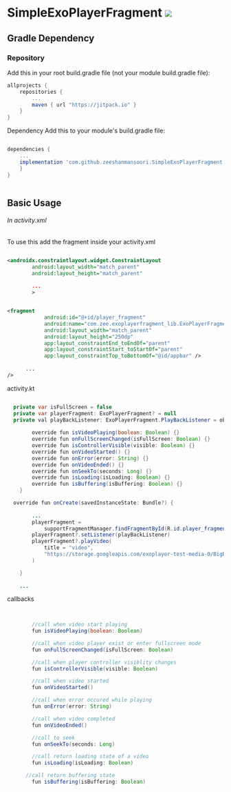 # SimpleExoPlayerFragment [![](https://jitpack.io/v/zeeshanmansoori/SimpleExoPlayerFragment.svg)](https://jitpack.io/#zeeshanmansoori/SimpleExoPlayerFragment)


## Gradle Dependency
### Repository
Add this in your root build.gradle file (not your module build.gradle file):

```gradle
allprojects {
	repositories {
		...
		maven { url "https://jitpack.io" }
	}
}

```

Dependency
Add this to your module's build.gradle file:
```gradle

dependencies {
	...
	implementation 'com.github.zeeshanmansoori.SimpleExoPlayerFragment:ExoPlayerFragment-Lib:latest_version' 
	}
}
 
```
## Basic Usage
###### In activity.xml
To use this add the fragment inside your activity.xml

```xml

<androidx.constraintlayout.widget.ConstraintLayout
        android:layout_width="match_parent"
        android:layout_height="match_parent"
        
        ...                                         
        >


<fragment
            android:id="@+id/player_fragment"
            android:name="com.zee.exoplayerfragment_lib.ExoPlayerFragment"
            android:layout_width="match_parent"
            android:layout_height="250dp"
            app:layout_constraintEnd_toEndOf="parent"
            app:layout_constraintStart_toStartOf="parent"
            app:layout_constraintTop_toBottomOf="@id/appbar" />
  
      ...
/>
```

activity.kt
``` java 

  private var isFullScreen = false
  private var playerFragment: ExoPlayerFragment? = null
  private val playBackListener: ExoPlayerFragment.PlayBackListener = object : ExoPlayerFragment.PlayBackListener {
        
        override fun isVideoPlaying(boolean: Boolean) {}
        override fun onFullScreenChanged(isFullScreen: Boolean) {}
        override fun isControllerVisible(visible: Boolean) {}
        override fun onVideoStarted() {}
        override fun onError(error: String) {}
        override fun onVideoEnded() {}
        override fun onSeekTo(seconds: Long) {}
        override fun isLoading(isLoading: Boolean) {}
        override fun isBuffering(isBuffering: Boolean) {}
    }

  override fun onCreate(savedInstanceState: Bundle?) {
        
        ...
        playerFragment =
            supportFragmentManager.findFragmentById(R.id.player_fragment) as ExoPlayerFragment
        playerFragment?.setListener(playBackListener)
        playerFragment?.playVideo(
            title = "video",
            "https://storage.googleapis.com/exoplayer-test-media-0/BigBuckBunny_320x180.mp4".toUri()
        )

    }
    
    ...

```

callbacks
```java
    
    
        //call when video start playing
        fun isVideoPlaying(boolean: Boolean)

        //call when video player exist or enter fullscreen mode
        fun onFullScreenChanged(isFullScreen: Boolean)

        //call when player controller visiblity changes
        fun isControllerVisible(visible: Boolean)

        //call when video started
        fun onVideoStarted()

        //call when error occured while playing
        fun onError(error: String)

        //call when video completed
        fun onVideoEnded()

        //call to seek 
        fun onSeekTo(seconds: Long)

        //call return loading state of a video
        fun isLoading(isLoading: Boolean)

      //call return buffering state
        fun isBuffering(isBuffering: Boolean)

    
```


